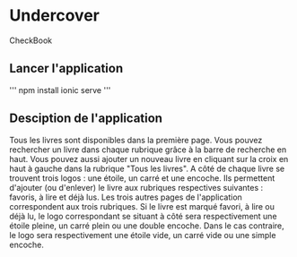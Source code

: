 # Undercover

CheckBook

## Lancer l'application

'''
npm install
ionic serve
'''

## Desciption de l'application

Tous les livres sont disponibles dans la première page. Vous pouvez rechercher un livre dans chaque rubrique grâce à la barre de recherche en haut. Vous pouvez aussi ajouter un nouveau livre en cliquant sur la croix en haut à gauche dans la rubrique "Tous les livres".
A côté de chaque livre se trouvent trois logos : une étoile, un carré et une encoche. Ils permettent d'ajouter (ou d'enlever) le livre aux rubriques respectives suivantes : favoris, à lire et déjà lus. Les trois autres pages de l'application correspondent aux trois rubriques.
Si le livre est marqué favori, à lire ou déjà lu, le logo correspondant se situant à côté sera respectivement une étoile pleine, un carré plein ou une double encoche. Dans le cas contraire, le logo sera respectivement une étoile vide, un carré vide ou une simple encoche.